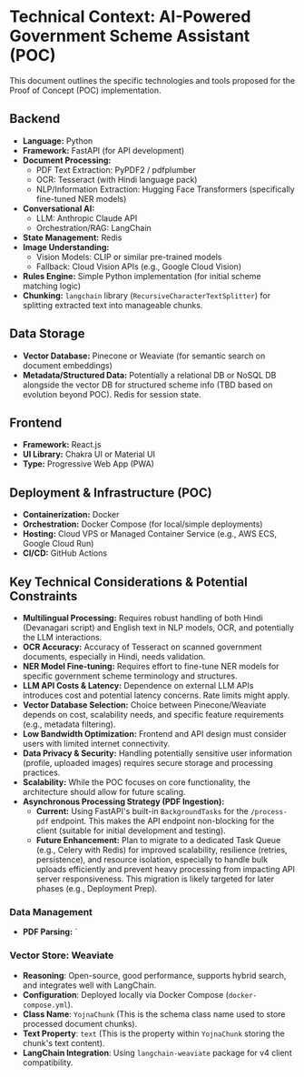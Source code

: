 # Technical Context: AI-Powered Government Scheme Assistant (POC)

This document outlines the specific technologies and tools proposed for the Proof of Concept (POC) implementation.

## Backend

*   **Language:** Python
*   **Framework:** FastAPI (for API development)
*   **Document Processing:**
    *   PDF Text Extraction: PyPDF2 / pdfplumber
    *   OCR: Tesseract (with Hindi language pack)
    *   NLP/Information Extraction: Hugging Face Transformers (specifically fine-tuned NER models)
*   **Conversational AI:**
    *   LLM: Anthropic Claude API
    *   Orchestration/RAG: LangChain
*   **State Management:** Redis
*   **Image Understanding:**
    *   Vision Models: CLIP or similar pre-trained models
    *   Fallback: Cloud Vision APIs (e.g., Google Cloud Vision)
*   **Rules Engine:** Simple Python implementation (for initial scheme matching logic)
*   **Chunking:** `langchain` library (`RecursiveCharacterTextSplitter`) for splitting extracted text into manageable chunks.

## Data Storage

*   **Vector Database:** Pinecone or Weaviate (for semantic search on document embeddings)
*   **Metadata/Structured Data:** Potentially a relational DB or NoSQL DB alongside the vector DB for structured scheme info (TBD based on evolution beyond POC). Redis for session state.

## Frontend

*   **Framework:** React.js
*   **UI Library:** Chakra UI or Material UI
*   **Type:** Progressive Web App (PWA)

## Deployment & Infrastructure (POC)

*   **Containerization:** Docker
*   **Orchestration:** Docker Compose (for local/simple deployments)
*   **Hosting:** Cloud VPS or Managed Container Service (e.g., AWS ECS, Google Cloud Run)
*   **CI/CD:** GitHub Actions

## Key Technical Considerations & Potential Constraints

*   **Multilingual Processing:** Requires robust handling of both Hindi (Devanagari script) and English text in NLP models, OCR, and potentially the LLM interactions.
*   **OCR Accuracy:** Accuracy of Tesseract on scanned government documents, especially in Hindi, needs validation.
*   **NER Model Fine-tuning:** Requires effort to fine-tune NER models for specific government scheme terminology and structures.
*   **LLM API Costs & Latency:** Dependence on external LLM APIs introduces cost and potential latency concerns. Rate limits might apply.
*   **Vector Database Selection:** Choice between Pinecone/Weaviate depends on cost, scalability needs, and specific feature requirements (e.g., metadata filtering).
*   **Low Bandwidth Optimization:** Frontend and API design must consider users with limited internet connectivity.
*   **Data Privacy & Security:** Handling potentially sensitive user information (profile, uploaded images) requires secure storage and processing practices.
*   **Scalability:** While the POC focuses on core functionality, the architecture should allow for future scaling.
*   **Asynchronous Processing Strategy (PDF Ingestion):**
    *   **Current:** Using FastAPI's built-in `BackgroundTasks` for the `/process-pdf` endpoint. This makes the API endpoint non-blocking for the client (suitable for initial development and testing).
    *   **Future Enhancement:** Plan to migrate to a dedicated Task Queue (e.g., Celery with Redis) for improved scalability, resilience (retries, persistence), and resource isolation, especially to handle bulk uploads efficiently and prevent heavy processing from impacting API server responsiveness. This migration is likely targeted for later phases (e.g., Deployment Prep).

### Data Management

*   **PDF Parsing:** `

### Vector Store: Weaviate

*   **Reasoning**: Open-source, good performance, supports hybrid search, and integrates well with LangChain.
*   **Configuration**: Deployed locally via Docker Compose (`docker-compose.yml`).
*   **Class Name**: `YojnaChunk` (This is the schema class name used to store processed document chunks).
*   **Text Property**: `text` (This is the property within `YojnaChunk` storing the chunk's text content).
*   **LangChain Integration**: Using `langchain-weaviate` package for v4 client compatibility.